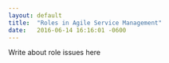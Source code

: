 ```yaml
---
layout: default
title:  "Roles in Agile Service Management"
date:   2016-06-14 16:16:01 -0600
---
```


Write about role issues here
